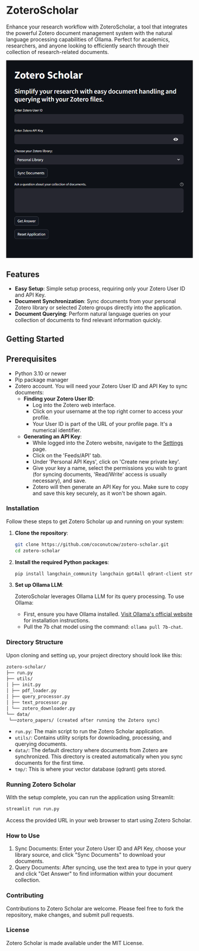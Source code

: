 # ZoteroScholar

Enhance your research workflow with ZoteroScholar, a tool that integrates the powerful Zotero document management system with the natural language processing capabilities of Ollama. Perfect for academics, researchers, and anyone looking to efficiently search through their collection of research-related documents.


![ZoteroScholar Tool Screenshot](docs/image.png)

## Features

- **Easy Setup**: Simple setup process, requiring only your Zotero User ID and API Key.
- **Document Synchronization**: Sync documents from your personal Zotero library or selected Zotero groups directly into the application.
- **Document Querying**: Perform natural language queries on your collection of documents to find relevant information quickly.

## Getting Started

## Prerequisites

- Python 3.10 or newer
- Pip package manager
- Zotero account. You will need your Zotero User ID and API Key to sync documents:
    - **Finding your Zotero User ID**: 
        - Log into the Zotero web interface.
        - Click on your username at the top right corner to access your profile.
        - Your User ID is part of the URL of your profile page. It's a numerical identifier.
    - **Generating an API Key**:
        - While logged into the Zotero website, navigate to the [Settings](https://www.zotero.org/settings) page.
        - Click on the 'Feeds/API' tab.
        - Under 'Personal API Keys', click on 'Create new private key'.
        - Give your key a name, select the permissions you wish to grant (for syncing documents, 'Read/Write' access is usually necessary), and save.
        - Zotero will then generate an API Key for you. Make sure to copy and save this key securely, as it won't be shown again.


### Installation

Follow these steps to get Zotero Scholar up and running on your system:

1. **Clone the repository**:

    ```bash
    git clone https://github.com/coconutcow/zotero-scholar.git
    cd zotero-scholar
    ```

2. **Install the required Python packages**:
   
    ```bash
    pip install langchain_community langchain gpt4all qdrant-client streamlit pyzotero pypdf2
    ```

3. **Set up Ollama LLM**: 
   
    ZoteroScholar leverages Ollama LLM for its query processing. To use Ollama:
    
    - First, ensure you have Ollama installed. [Visit Ollama's official website](https://ollama.com/) for installation instructions.
    - Pull the 7b chat model using the command: `ollama pull 7b-chat`.

### Directory Structure

Upon cloning and setting up, your project directory should look like this:
```
zotero-scholar/
├── run.py
├── utils/
│ ├── init.py
│ ├── pdf_loader.py
│ ├── query_processor.py
│ ├── text_processor.py
│ └── zotero_downloader.py
└── data/
 └──zotero_papers/ (created after running the Zotero sync)
```
- `run.py`: The main script to run the Zotero Scholar application.
- `utils/`: Contains utility scripts for downloading, processing, and querying documents.
- `data/`: The default directory where documents from Zotero are synchronized. This directory is created automatically when you sync documents for the first time.
- `tmp/`: This is where your vector database (qdrant) gets stored.


### Running Zotero Scholar
With the setup complete, you can run the application using Streamlit:
```bash
streamlit run run.py
```
Access the provided URL in your web browser to start using Zotero Scholar.

### How to Use
1. Sync Documents: Enter your Zotero User ID and API Key, choose your library source, and click "Sync Documents" to download your documents.
2. Query Documents: After syncing, use the text area to type in your query and click "Get Answer" to find information within your document collection.


### Contributing
Contributions to Zotero Scholar are welcome. Please feel free to fork the repository, make changes, and submit pull requests.


### License
Zotero Scholar is made available under the MIT License.
